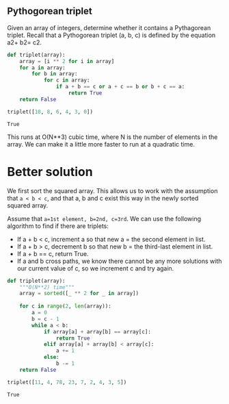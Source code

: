 ## Pythogorean triplet

Given an array of integers, determine whether it contains a Pythagorean triplet. Recall that a Pythogorean triplet (a, b, c) is defined by the equation a2+ b2= c2.


```python
def triplet(array):
    array = [i ** 2 for i in array]
    for a in array:
        for b in array:
            for c in array:
                if a + b == c or a + c == b or b + c == a:
                    return True
    return False
```


```python
triplet([10, 8, 6, 4, 3, 0])
```




    True



This runs at O(N**3) cubic time, where N is the number of elements in the array. We can make it a little more faster to run at a quadratic time.

# Better solution
We first sort the squared array. This allows us to work with the assumption that `a < b < c`, and that a, b and c exist this way in the newly sorted squared array.

Assume that `a=1st element, b=2nd, c=3rd`. We can use the following algorithm to find if there are triplets:

- If a + b < c, increment a so that new a = the second element in list.
- If a + b > c, decrement b so that new b = the third-last element in list.
- If a + b == c, return True.
- If a and b cross paths, we know there cannot be any more solutions with our current value of c, so we increment c and try again.


```python
def triplet(array):
    """O(N**2) time"""
    array = sorted([_ ** 2 for _ in array])
    
    for c in range(2, len(array)):
        a = 0
        b = c - 1
        while a < b:
            if array[a] + array[b] == array[c]:
                return True
            elif array[a] + array[b] < array[c]:
                a += 1
            else:
                b -= 1
    return False
```


```python
triplet([11, 4, 78, 23, 7, 2, 4, 3, 5])
```




    True




```python

```
